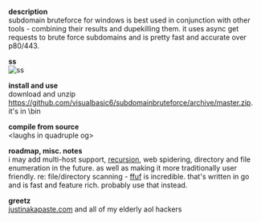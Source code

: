 **description**<br/>
subdomain bruteforce for windows is best used in conjunction with other tools - combining their results and dupekilling them.
it uses async get requests to brute force subdomains and is pretty fast and accurate over p80/443. 

**ss**<br/>
![ss](https://github.com/visualbasic6/subdomain-bruteforce/raw/master/ss.png)

**install and use**<br/>
download and unzip https://github.com/visualbasic6/subdomainbruteforce/archive/master.zip. it's in \bin

**compile from source**<br/>
\<laughs in quadruple og\>

**roadmap, misc. notes**<br/>
i may add multi-host support, [recursion](https://www.google.com/search?q=recursion), web spidering, directory and
file enumeration in the future. as well as making it more traditionally user friendly.  re: file/directory scanning - 
[ffuf](https://github.com/ffuf/ffuf) is incredible. that's written in go and is fast and feature rich. probably use that instead.

**greetz**<br/>
[justinakapaste.com](https://justinakapaste.com) and all of my elderly aol hackers
